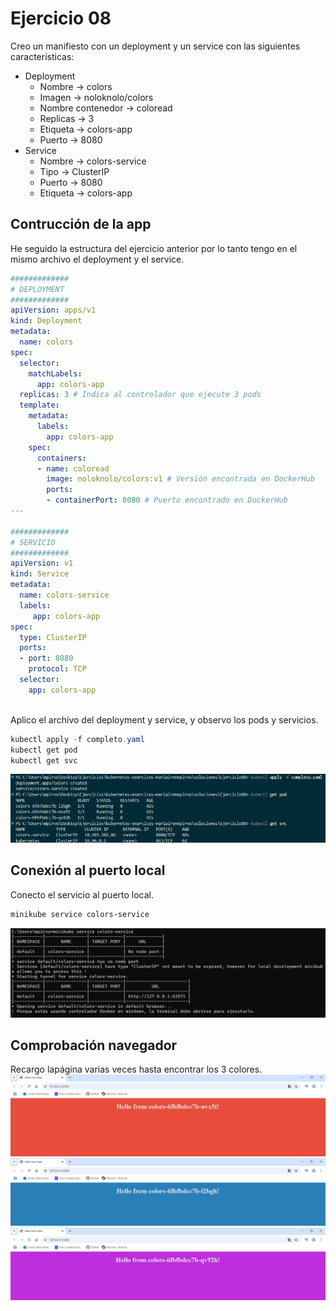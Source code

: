 # Ejercicio 08
Creo un manifiesto con un deployment y un service con las siguientes características:
* Deployment
  * Nombre -> colors
  * Imagen -> noloknolo/colors
  * Nombre contenedor -> coloread
  * Replicas -> 3
  * Etiqueta -> colors-app
  * Puerto -> 8080
* Service 
  * Nombre -> colors-service
  * Tipo -> ClusterIP
  * Puerto -> 8080
  * Etiqueta -> colors-app

## Contrucción de la app
He seguido la estructura del ejercicio anterior por lo tanto tengo en el mismo archivo el deployment y el service. 

```yaml
#############
# DEPLOYMENT  
#############
apiVersion: apps/v1 
kind: Deployment
metadata:
  name: colors
spec:
  selector:   
    matchLabels:
      app: colors-app
  replicas: 3 # Indica al controlador que ejecute 3 pods
  template:   
    metadata:
      labels:
        app: colors-app
    spec:
      containers:
      - name: coloread
        image: noloknolo/colors:v1 # Versión encontrada en DockerHub
        ports:
        - containerPort: 8080 # Puerto encontrado en DockerHub
---

#############
# SERVICIO  
#############
apiVersion: v1
kind: Service
metadata:
  name: colors-service
  labels: 
     app: colors-app
spec:
  type: ClusterIP
  ports:
  - port: 8080 
    protocol: TCP
  selector:
    app: colors-app


```
<br>
Aplico el archivo del deployment y service, y observo los pods y servicios. 

```powershell
kubectl apply -f completo.yaml
kubectl get pod
kubectl get svc 
```
<img src="../../auxiliar/ej8.png">

## Conexión al puerto local 
Conecto el servicio al puerto local.

```powershell
minikube service colors-service
```
<img src="../../auxiliar/ej8.4.png">

## Comprobación navegador 
Recargo lapágina varias veces hasta encontrar los 3 colores. 
<img src="../../auxiliar/ej8.1.png">
<img src="../../auxiliar/ej8.2.png">
<img src="../../auxiliar/ej8.3.png">